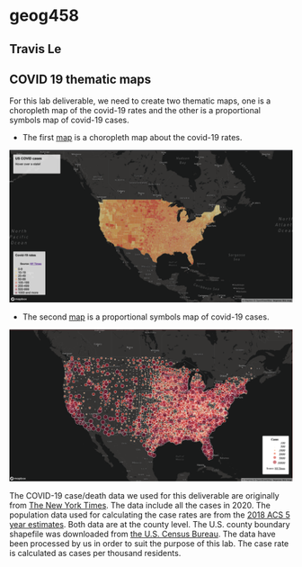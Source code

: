 # geog458
## Travis Le
## COVID 19 thematic maps

For this lab deliverable, we need to create two thematic maps, one is a choropleth map of the covid-19 rates and the other is a proportional symbols map of covid-19 cases.

- The first [map](map1.html) is a choropleth map about the covid-19 rates.

![](img/map1.jpg)

- The second [map](map2.html) is a proportional symbols map of covid-19 cases.

![](img/map2.jpg)

The COVID-19 case/death data we used for this deliverable are originally from [The New York Times](https://github.com/nytimes/covid-19-data/blob/43d32dde2f87bd4dafbb7d23f5d9e878124018b8/live/us-counties.csv). The data include all the cases in 2020. The population data used for calculating the case rates are from the [2018 ACS 5 year estimates](https://data.census.gov/cedsci/table?g=0100000US.050000&d=ACS%205-Year%20Estimates%20Data%20Profiles&tid=ACSDP5Y2018.DP05&hidePreview=true). Both data are at the county level. The U.S. county boundary shapefile was downloaded from [the U.S. Census Bureau](https://www.census.gov/geographies/mapping-files/time-series/geo/carto-boundary-file.html). The data have been processed by us in order to suit the purpose of this lab. The case rate is calculated as cases per thousand residents.